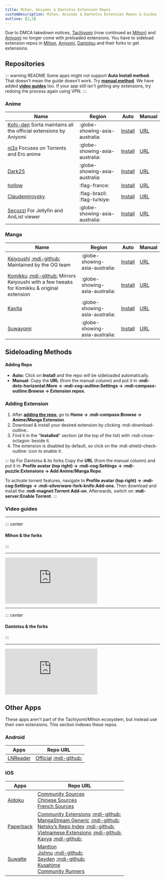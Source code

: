 ```yaml
---
title: Mihon, Aniyomi & Dantotsu Extension Repos
customDescription: Mihon, Aniyomi & Dantotsu Extension Repos & Guides
outline: [2,3]
---
```


<GradientCard title="Extension Repos" description="Mihon, Aniyomi & Dantotsu Extension Repos & Guides" theme="turquoise" variant="thin"/>

Due to DMCA takedown notices, [Tachiyomi](https://tachiyomi.org/) (now continued as [Mihon](https://mihon.app/)) and [Aniyomi](https://aniyomi.org/) no longer come with preloaded extensions. You have to sideload extension repos in [Mihon](https://mihon.app/), [Aniyomi](https://aniyomi.org/), [Dantotsu](https://dantotsuapp.netlify.app/) and their forks to get extensions.

## Repositories

::: warning README
Some apps might not support **Auto Install method**. That doesn't mean the guide doesn't work. Try [**manual method**](#adding-repo). We have added [**video guides**](#video-guides) too. If your app still isn't getting any extensions, try redoing the process again using VPN.
:::

### Anime

| Name | Region | Auto | Manual |
| - | - | - | - |
| [Kohi-den](https://github.com/Kohi-den/extensions) <tooltip>Sorta maintains all the official extensions by Aniyomi</tooltip> | :globe-showing-asia-australia: | [Install](aniyomi://add-repo?url=https://raw.githubusercontent.com/Kohi-den/extensions/main/index.min.json) | [URL](https://raw.githubusercontent.com/Kohi-den/extensions/main/index.min.json) |
| [ni3x](https://github.com/ni3x/aniyomi-extensions) <tooltip>Focuses on Torrents and Ero anime</tooltip> | :globe-showing-asia-australia: | [Install](aniyomi://add-repo?url=https://raw.githubusercontent.com/ni3x/aniyomi-extensions/repo/index.min.json) | [URL](https://raw.githubusercontent.com/ni3x/aniyomi-extensions/repo/index.min.json) |
| [Dark25](https://github.com/Dark25/aniyomi-extensions) | :globe-showing-asia-australia: | [Install](aniyomi://add-repo?url=https://raw.githubusercontent.com/Dark25/aniyomi-extensions/repo/index.min.json) | [URL](https://raw.githubusercontent.com/Dark25/aniyomi-extensions/repo/index.min.json) |
| [hollow](https://codeberg.org/hollow/aniyomi-extensions-fr) | :flag-france: | [Install](aniyomi://add-repo?url=https://codeberg.org/hollow/aniyomi-extensions-fr/media/branch/repo/index.min.json) | [URL](https://codeberg.org/hollow/aniyomi-extensions-fr/media/branch/repo/index.min.json) |
| [Claudemirovsky](https://github.com/Claudemirovsky/cursedyomi-extensions) | :flag-brazil: :flag-turkiye: | [Install](aniyomi://add-repo?url=https://raw.githubusercontent.com/Claudemirovsky/cursedyomi-extensions/repo/index.min.json) | [URL](https://raw.githubusercontent.com/Claudemirovsky/cursedyomi-extensions/repo/index.min.json) |
| [Secozzi](https://github.com/Secozzi/aniyomi-extensions) <tooltip>For Jellyfin and AniList viewer</tooltip> | :globe-showing-asia-australia: | [Install](aniyomi://add-repo?url=https://raw.githubusercontent.com/Secozzi/aniyomi-extensions/refs/heads/repo/index.min.json) | [URL](https://raw.githubusercontent.com/Secozzi/aniyomi-extensions/refs/heads/repo/index.min.json) |

### Manga
| Name | Region | Auto | Manual |
| - | - | - | - |
| [Keiyoushi](https://keiyoushi.github.io/) [:mdi-github:](https://github.com/keiyoushi/extensions) <tooltip>Maintained by the OG team</tooltip> | :globe-showing-asia-australia: | [Install](tachiyomi://add-repo?url=https://raw.githubusercontent.com/keiyoushi/extensions/repo/index.min.json) | [URL](https://raw.githubusercontent.com/keiyoushi/extensions/repo/index.min.json) |
| [Komikku](https://komikku-app.github.io/) [:mdi-github:](https://github.com/komikku-app/komikku-extensions) <tooltip>Mirrors Keiyoushi with a few tweaks for Komikku & original extension</tooltip> | :globe-showing-asia-australia: | [Install](tachiyomi://add-repo?url=https://raw.githubusercontent.com/komikku-app/extensions/repo/index.min.json) | [URL](https://raw.githubusercontent.com/komikku-app/extensions/repo/index.min.json) |
| [Kavita](https://github.com/Kareadita/tach-extension/) | :globe-showing-asia-australia: | [Install](tachiyomi://add-repo?url=https://raw.githubusercontent.com/Kareadita/tach-extension/repo/index.min.json) | [URL](https://raw.githubusercontent.com/Kareadita/tach-extension/repo/index.min.json) |
| [Suwayomi](https://github.com/Suwayomi/tachiyomi-extension) | :globe-showing-asia-australia: | [Install](tachiyomi://add-repo?url=https://raw.githubusercontent.com/Suwayomi/tachiyomi-extension/repo/index.min.json) | [URL](https://raw.githubusercontent.com/Suwayomi/tachiyomi-extension/repo/index.min.json) |



## Sideloading Methods

#### Adding Repo
- **Auto:** Click on **Install** and the repo will be sideloaded automatically.
- **Manual:** Copy the **URL** (from the manual column) and put it in **:mdi-dots-horizontal:More -> :mdi-cog-outline:Settings -> :mdi-compass-outline:Browse -> Extension repos**.

### Adding Extension
1. After [**adding the repo**](#adding-repo), go to **Home -> :mdi-compass:Browse -> Anime/Manga Extension**.
2. Download & install your desired extension by clicking :mdi-download-outline:.
3. Find it in the "**Installed**" section (at the top of the list) with :mdi-close-octagon: beside it.
4. The extension is disabled by default, so click on the :mdi-shield-check-outline: icon to enable it.

::: tip For Dantotsu & its forks
Copy the **URL** (from the manual column) and put it in: **Profile avatar (top right) -> :mdi-cog:Settings -> :mdi-puzzle:Extensions -> Add Anime/Manga Repo**.

To activate torrent features, navigate to **Profile avatar (top right) -> :mdi-cog:Settings -> :mdi-silverware-fork-knife:Add-ons**. Then download and install the **:mdi-magnet:Torrent Add-on**. Afterwards, switch on **:mdi-server:Enable Torrent**.
:::


### Video guides

___

::: center
#### **Mihon & the forks**
:::
___

<div class="video_wrapper"><iframe src="https://www.youtube.com/embed/wemPCkUCyxo" frameborder="0" allowfullscreen></iframe></div>

___

::: center
#### **Dantotsu & the forks**
:::
___

<div class="video_wrapper"><iframe src="https://www.youtube.com/embed/dubXV-R9lUM" frameborder="0" allowfullscreen></iframe></div>


## Other Apps
These apps aren't part of the Tachiyomi/Mihon ecosystem, but instead use their own extensions. This section indexes these repos.

### Android

| Apps | Repo URL |
|-|-|
| [LNReader](https://lnreader.github.io/) | [Official](https://lnreader.github.io/plugins) [:mdi-github:](https://github.com/LNReader/lnreader-plugins) |


### iOS

| Apps | Repo URL |
|-|-|
| [Aidoku](https://aidoku.app/) | [Community Sources](https://github.com/Skittyblock/aidoku-community-sources) <br> [Chinese Sources](https://github.com/suiyuran/aidoku-zh-sources) <br> [French Sources](https://github.com/Moomooo95/aidoku-french-sources) |
| [Paperback](https://paperback.moe/) | [Community Extensions](https://thenetsky.github.io/community-extensions/0.8/) [:mdi-github:](https://github.com/TheNetsky/community-extensions)  <br> [MangaStream Generic](https://seyden.github.io/extensions-generic-0.8/mangastream/) [:mdi-github:](https://github.com/Seyden/extensions-generic-0.8) <br> [Netsky’s Repo Index](https://thenetsky.github.io/netskys-extensions/) [:mdi-github:](https://github.com/TheNetsky/netskys-extensions) <br> [Vietnamese Extensions](https://huynlx.github.io/Extensions-Viet/) [:mdi-github:](https://github.com/huynlx/Extensions-Viet) <br> [Kavya](https://ack72.github.io/kavya-paperback/) [:mdi-github:](https://github.com/ACK72/kavya-paperback) |
| [Suwatte](https://www.suwatte.app/) | [Mantton](https://aegir.mantton.com/) <br> [Jishnu](https://jishnusen.github.io/SuwatteSources/) [:mdi-github:](https://github.com/jishnusen/SuwatteSources) <br> [Seyden](https://seyden.github.io/extensions-suwatte-generic-6.0/generic/) [:mdi-github:](https://github.com/Seyden/extensions-suwatte-generic-6.0/tree/generic) <br> [Kusahime](https://sources.kusahi.me/) <br> [Community Runners](https://community.suwatte.app/) |